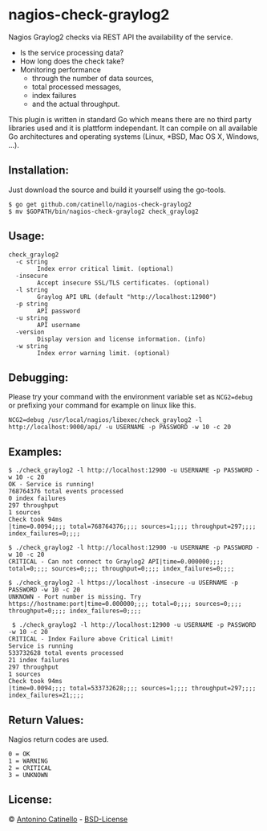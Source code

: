 nagios-check-graylog2
===

Nagios Graylog2 checks via REST API the availability of the service. 

- Is the service processing data?
- How long does the check take?
- Monitoring performance
  - through the number of data sources,
  - total processed messages, 
  - index failures
  - and the actual throughput.

This plugin is written in standard Go which means there are no third party libraries used and it is plattform independant. It can compile on all available Go architectures and operating systems (Linux, *BSD, Mac OS X, Windows, ...).

## Installation: 

Just download the source and build it yourself using the go-tools.

    $ go get github.com/catinello/nagios-check-graylog2
    $ mv $GOPATH/bin/nagios-check-graylog2 check_graylog2

## Usage:

    check_graylog2
      -c string
            Index error critical limit. (optional)
      -insecure
            Accept insecure SSL/TLS certificates. (optional)
      -l string
            Graylog API URL (default "http://localhost:12900")
      -p string
            API password
      -u string
            API username
      -version
            Display version and license information. (info)
      -w string
            Index error warning limit. (optional)

## Debugging:

Please try your command with the environment variable set as `NCG2=debug` or prefixing your command for example on linux like this.

    NCG2=debug /usr/local/nagios/libexec/check_graylog2 -l http://localhost:9000/api/ -u USERNAME -p PASSWORD -w 10 -c 20

## Examples:

    $ ./check_graylog2 -l http://localhost:12900 -u USERNAME -p PASSWORD -w 10 -c 20
    OK - Service is running!
    768764376 total events processed
    0 index failures
    297 throughput
    1 sources
    Check took 94ms
    |time=0.0094;;;; total=768764376;;;; sources=1;;;; throughput=297;;;; index_failures=0;;;;

    $ ./check_graylog2 -l http://localhost:12900 -u USERNAME -p PASSWORD -w 10 -c 20
    CRITICAL - Can not connect to Graylog2 API|time=0.000000;;;; total=0;;;; sources=0;;;; throughput=0;;;; index_failures=0;;;;

    $ ./check_graylog2 -l https://localhost -insecure -u USERNAME -p PASSWORD -w 10 -c 20
    UNKNOWN - Port number is missing. Try https://hostname:port|time=0.000000;;;; total=0;;;; sources=0;;;; throughput=0;;;; index_failures=0;;;;
    
     $ ./check_graylog2 -l http://localhost:12900 -u USERNAME -p PASSWORD -w 10 -c 20
    CRITICAL - Index Failure above Critical Limit!
    Service is running
    533732628 total events processed
    21 index failures
    297 throughput
    1 sources
    Check took 94ms
    |time=0.0094;;;; total=533732628;;;; sources=1;;;; throughput=297;;;; index_failures=21;;;;


## Return Values:

Nagios return codes are used.

    0 = OK
    1 = WARNING
    2 = CRITICAL
    3 = UNKNOWN

## License:

&copy; [Antonino Catinello][HOME] - [BSD-License][BSD]

[BSD]:https://github.com/catinello/nagios-check-graylog2/blob/master/LICENSE
[HOME]:https://antonino.catinello.eu

